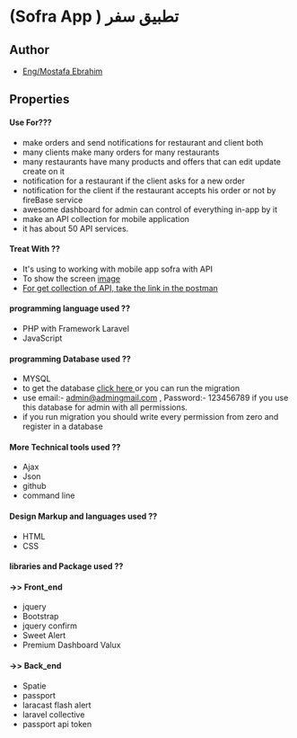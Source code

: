 
#            (Sofra App )           تطبيق  سفر   



## Author

- [Eng/Mostafa Ebrahim](https://www.github.com/Mostafa1712002)

  
## Properties

#### Use For???
 - make  orders and send notifications for restaurant and client both
 - many clients make many orders for many restaurants 
 - many restaurants have many products and offers that can edit update create on it 
 - notification for a restaurant if the client asks for a new order
 - notification for the client if the restaurant accepts his order or not by fireBase service
 - awesome dashboard for admin can control of everything in-app by it
 - make an API collection for mobile application
 - it has about 50 API services.

#### Treat With ??

- It's using to working with mobile app sofra with  API
- To show the screen [image](https://drive.google.com/file/d/1JDTj2kXqnWkenzZZaLwcq2cCCmWGbegk/view?usp=sharing)
- [For get collection  of API, take the link in the postman ](https://www.getpostman.com/collections/7ff3d905e073f9b86e9b)

 #### programming language used ??
- PHP with Framework Laravel 
- JavaScript
 #### programming Database used ??
 - MYSQL
 - to get the database [ click  here  ](https://drive.google.com/file/d/1Oy4U2aGRQq_8yn0oXhI1CwFMeKJe4Cjx/view?usp=sharing) or you can run the migration 
 - use email:- admin@admingmail.com , Password:- 123456789 if you use this database for admin  with all permissions.
 - if you run migration you should write every permission from zero and register in a database 

 #### More Technical tools  used ??
- Ajax 
- Json 
- github
- command line

 #### Design  Markup and languages used  ??

  - HTML 
  - CSS
 #### libraries  and Package   used  ??
 #### ->> Front_end 
  - jquery 
  - Bootstrap
  - jquery confirm 
  - Sweet Alert 
  - Premium Dashboard Valux 
#### ->> Back_end 
  - Spatie 
  - passport
  - laracast flash alert 
  - laravel collective
  - passport api token 

